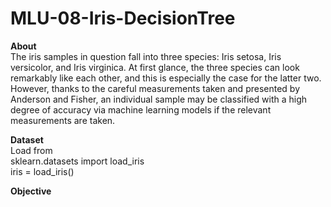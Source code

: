 # MLU-08-Iris-DecisionTree

**About**<br>
The iris samples in question fall into three species: Iris setosa, Iris versicolor, and Iris virginica. At first glance, the three species can look remarkably like each other, and this is especially the case for the latter two. However, thanks to the careful measurements taken and presented by Anderson and Fisher, an individual sample may be classified with a high degree of accuracy via machine learning models if the relevant measurements are taken.

**Dataset**<br>
Load from <br> 
sklearn.datasets import load_iris<br>
iris = load_iris()

**Objective**<br>
